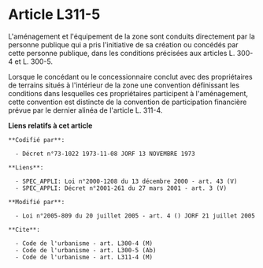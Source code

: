 # Article L311-5

L'aménagement et l'équipement de la zone sont conduits directement par la personne publique qui a pris l'initiative de sa
création ou concédés par cette personne publique, dans les conditions précisées aux articles L. 300-4 et L. 300-5.

Lorsque le concédant ou le concessionnaire conclut avec des propriétaires de terrains situés à l'intérieur de la zone une
convention définissant les conditions dans lesquelles ces propriétaires participent à l'aménagement, cette convention est
distincte de la convention de participation financière prévue par le dernier alinéa de l'article L. 311-4.

**Liens relatifs à cet article**

	**Codifié par**:

	  - Décret n°73-1022 1973-11-08 JORF 13 NOVEMBRE 1973

	**Liens**:

	  - SPEC_APPLI: Loi n°2000-1208 du 13 décembre 2000 - art. 43 (V)
	  - SPEC_APPLI: Décret n°2001-261 du 27 mars 2001 - art. 3 (V)

	**Modifié par**:

	  - Loi n°2005-809 du 20 juillet 2005 - art. 4 () JORF 21 juillet 2005

	**Cite**:

	  - Code de l'urbanisme - art. L300-4 (M)
	  - Code de l'urbanisme - art. L300-5 (Ab)
	  - Code de l'urbanisme - art. L311-4 (M)

